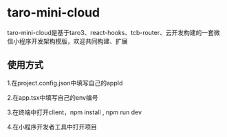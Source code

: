 # taro-mini-cloud
taro-mini-cloud是基于taro3、react-hooks、tcb-router、云开发构建的一套微信小程序开发架构模版，欢迎共同构建、扩展

## 使用方式
1.在project.config.json中填写自己的appId

2.在app.tsx中填写自己的env编号

3.在终端中打开client，npm install , npm run dev

4.在小程序开发者工具中打开项目